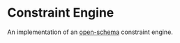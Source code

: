# Constraint Engine

An implementation of an [open-schema](https://github.com/open-schema) constraint engine.
